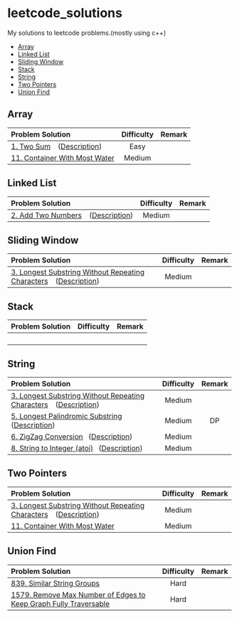# leetcode_solutions
My solutions to leetcode problems.(mostly using c++)

* [Array](#Array)
* [Linked List](#LinkedList)
* [Sliding Window](#Sliding)
* [Stack](#Stack)
* [String](#String)
* [Two Pointers](#TwoPointers)
* [Union Find](#UnionFind)



## <span id="Array">Array</span>
Problem Solution|Difficulty|Remark
:----|:----:|:----:
[1. Two Sum](https://github.com/Rainm2722/leetcode_solutions/blob/master/solutions/0001.Two_Sum.cpp) &ensp; ([Description](https://leetcode-cn.com/problems/two-sum/)) | Easy
[11. Container With Most Water](https://github.com/Rainm2722/leetcode_solutions/blob/master/solutions/0011.Container_With_Most_Water.cpp) | Medium | 


## <span id="LinkedList">Linked List</span>
Problem Solution|Difficulty|Remark
:----|:----:|:----:
[2. Add Two Numbers](https://github.com/Rainm2722/leetcode_solutions/blob/master/solutions/0002.Add_Two_Numbers.cpp) &ensp; ([Description](https://leetcode-cn.com/problems/add-two-numbers/)) | Medium


## <span id="Sliding">Sliding Window</span>
Problem Solution|Difficulty|Remark
:----|:----:|:----:
[3. Longest Substring Without Repeating Characters](https://github.com/Rainm2722/leetcode_solutions/blob/master/solutions/0003.Longest_Substring_Without_Repeating_Characters.cpp) &ensp; ([Description](https://leetcode-cn.com/problems/longest-substring-without-repeating-characters/)) | Medium | 
## <span id="Stack">Stack</span>
Problem Solution|Difficulty|Remark
:----|:----:|:----:
&ensp; | &ensp; 


## <span id="String">String</span>
Problem Solution|Difficulty|Remark
:----|:----:|:----:
[3. Longest Substring Without Repeating Characters](https://github.com/Rainm2722/leetcode_solutions/blob/master/solutions/0003.Longest_Substring_Without_Repeating_Characters.cpp) &ensp; ([Description](https://leetcode-cn.com/problems/longest-substring-without-repeating-characters/)) | Medium | 
[5. Longest Palindromic Substring](https://github.com/Rainm2722/leetcode_solutions/blob/master/solutions/0005.Longest_Palindromic_Substring.cpp)&ensp; ([Description](https://leetcode-cn.com/problems/longest-palindromic-substring/)) | Medium|DP 
[6. ZigZag Conversion](https://github.com/Rainm2722/leetcode_solutions/blob/master/solutions/0006.ZigZag_Conversion.cpp)&ensp; ([Description](https://leetcode-cn.com/problems/zigzag-conversion/)) | Medium
[8. String to Integer (atoi)](https://github.com/Rainm2722/leetcode_solutions/blob/master/solutions/0008.String_to_Integer_atoi.cpp)&ensp; ([Description](https://leetcode-cn.com/problems/string-to-integer-atoi/)) | Medium


## <span id="TwoPointers">Two Pointers</span>
Problem Solution|Difficulty|Remark
:----|:----:|:----:
[3. Longest Substring Without Repeating Characters](https://github.com/Rainm2722/leetcode_solutions/blob/master/solutions/0003.Longest_Substring_Without_Repeating_Characters.cpp) &ensp; ([Description](https://leetcode-cn.com/problems/longest-substring-without-repeating-characters/)) | Medium | 
[11. Container With Most Water](https://github.com/Rainm2722/leetcode_solutions/blob/master/solutions/0011.Container_With_Most_Water.cpp) | Medium | 


## <span id="UnionFind">Union Find</span>
Problem Solution|Difficulty|Remark
:----|:----:|:----:
[839. Similar String Groups](https://github.com/Rainm2722/leetcode_solutions/blob/master/solutions/0839.Similar_String_Groups.cpp) | Hard | 
[1579. Remove Max Number of Edges to Keep Graph Fully Traversable](https://github.com/Rainm2722/leetcode_solutions/blob/master/solutions/1579.Remove_Max_Number_of_Edges_to_Keep_Graph_Fully_Traversable.cpp) | Hard | 
